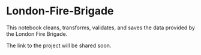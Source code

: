 # London-Fire-Brigade

This notebook cleans, transforms, validates, and saves the data provided by the London Fire Brigade.

The link to the project will be shared soon.
